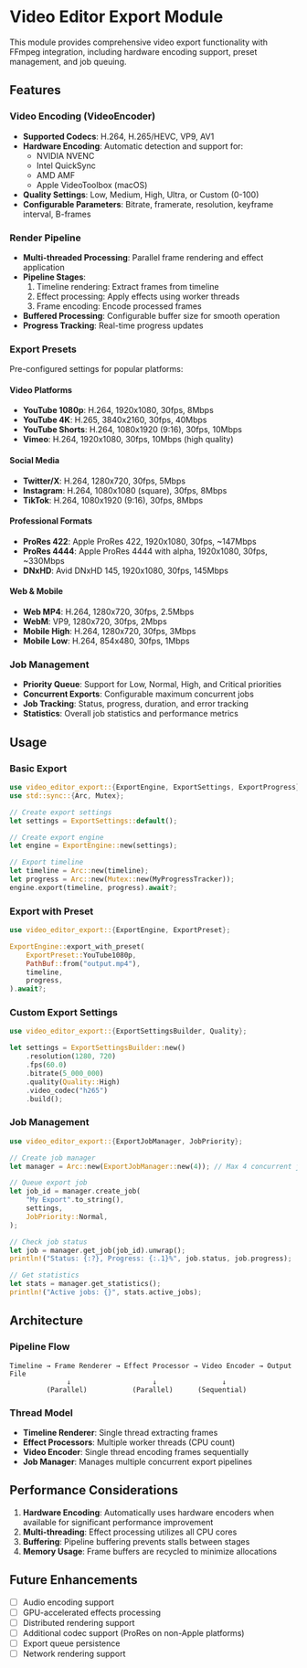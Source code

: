 # Video Editor Export Module

This module provides comprehensive video export functionality with FFmpeg integration, including hardware encoding support, preset management, and job queuing.

## Features

### Video Encoding (VideoEncoder)
- **Supported Codecs**: H.264, H.265/HEVC, VP9, AV1
- **Hardware Encoding**: Automatic detection and support for:
  - NVIDIA NVENC
  - Intel QuickSync
  - AMD AMF
  - Apple VideoToolbox (macOS)
- **Quality Settings**: Low, Medium, High, Ultra, or Custom (0-100)
- **Configurable Parameters**: Bitrate, framerate, resolution, keyframe interval, B-frames

### Render Pipeline
- **Multi-threaded Processing**: Parallel frame rendering and effect application
- **Pipeline Stages**:
  1. Timeline rendering: Extract frames from timeline
  2. Effect processing: Apply effects using worker threads
  3. Frame encoding: Encode processed frames
- **Buffered Processing**: Configurable buffer size for smooth operation
- **Progress Tracking**: Real-time progress updates

### Export Presets
Pre-configured settings for popular platforms:

#### Video Platforms
- **YouTube 1080p**: H.264, 1920x1080, 30fps, 8Mbps
- **YouTube 4K**: H.265, 3840x2160, 30fps, 40Mbps
- **YouTube Shorts**: H.264, 1080x1920 (9:16), 30fps, 10Mbps
- **Vimeo**: H.264, 1920x1080, 30fps, 10Mbps (high quality)

#### Social Media
- **Twitter/X**: H.264, 1280x720, 30fps, 5Mbps
- **Instagram**: H.264, 1080x1080 (square), 30fps, 8Mbps
- **TikTok**: H.264, 1080x1920 (9:16), 30fps, 8Mbps

#### Professional Formats
- **ProRes 422**: Apple ProRes 422, 1920x1080, 30fps, ~147Mbps
- **ProRes 4444**: Apple ProRes 4444 with alpha, 1920x1080, 30fps, ~330Mbps
- **DNxHD**: Avid DNxHD 145, 1920x1080, 30fps, 145Mbps

#### Web & Mobile
- **Web MP4**: H.264, 1280x720, 30fps, 2.5Mbps
- **WebM**: VP9, 1280x720, 30fps, 2Mbps
- **Mobile High**: H.264, 1280x720, 30fps, 3Mbps
- **Mobile Low**: H.264, 854x480, 30fps, 1Mbps

### Job Management
- **Priority Queue**: Support for Low, Normal, High, and Critical priorities
- **Concurrent Exports**: Configurable maximum concurrent jobs
- **Job Tracking**: Status, progress, duration, and error tracking
- **Statistics**: Overall job statistics and performance metrics

## Usage

### Basic Export

```rust
use video_editor_export::{ExportEngine, ExportSettings, ExportProgress};
use std::sync::{Arc, Mutex};

// Create export settings
let settings = ExportSettings::default();

// Create export engine
let engine = ExportEngine::new(settings);

// Export timeline
let timeline = Arc::new(timeline);
let progress = Arc::new(Mutex::new(MyProgressTracker));
engine.export(timeline, progress).await?;
```

### Export with Preset

```rust
use video_editor_export::{ExportEngine, ExportPreset};

ExportEngine::export_with_preset(
    ExportPreset::YouTube1080p,
    PathBuf::from("output.mp4"),
    timeline,
    progress,
).await?;
```

### Custom Export Settings

```rust
use video_editor_export::{ExportSettingsBuilder, Quality};

let settings = ExportSettingsBuilder::new()
    .resolution(1280, 720)
    .fps(60.0)
    .bitrate(5_000_000)
    .quality(Quality::High)
    .video_codec("h265")
    .build();
```

### Job Management

```rust
use video_editor_export::{ExportJobManager, JobPriority};

// Create job manager
let manager = Arc::new(ExportJobManager::new(4)); // Max 4 concurrent jobs

// Queue export job
let job_id = manager.create_job(
    "My Export".to_string(),
    settings,
    JobPriority::Normal,
);

// Check job status
let job = manager.get_job(job_id).unwrap();
println!("Status: {:?}, Progress: {:.1}%", job.status, job.progress);

// Get statistics
let stats = manager.get_statistics();
println!("Active jobs: {}", stats.active_jobs);
```

## Architecture

### Pipeline Flow
```
Timeline → Frame Renderer → Effect Processor → Video Encoder → Output File
              ↓                    ↓                ↓
         (Parallel)           (Parallel)      (Sequential)
```

### Thread Model
- **Timeline Renderer**: Single thread extracting frames
- **Effect Processors**: Multiple worker threads (CPU count)
- **Video Encoder**: Single thread encoding frames sequentially
- **Job Manager**: Manages multiple concurrent export pipelines

## Performance Considerations

1. **Hardware Encoding**: Automatically uses hardware encoders when available for significant performance improvement
2. **Multi-threading**: Effect processing utilizes all CPU cores
3. **Buffering**: Pipeline buffering prevents stalls between stages
4. **Memory Usage**: Frame buffers are recycled to minimize allocations

## Future Enhancements

- [ ] Audio encoding support
- [ ] GPU-accelerated effects processing
- [ ] Distributed rendering support
- [ ] Additional codec support (ProRes on non-Apple platforms)
- [ ] Export queue persistence
- [ ] Network rendering support